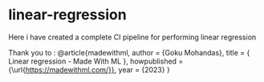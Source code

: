 # linear-regression
Here i have created a complete CI pipeline for performing linear regression


Thank you to : 
@article{madewithml,
    author       = {Goku Mohandas},
    title        = { Linear regression - Made With ML },
    howpublished = {\url{https://madewithml.com/}},
    year         = {2023}
}
